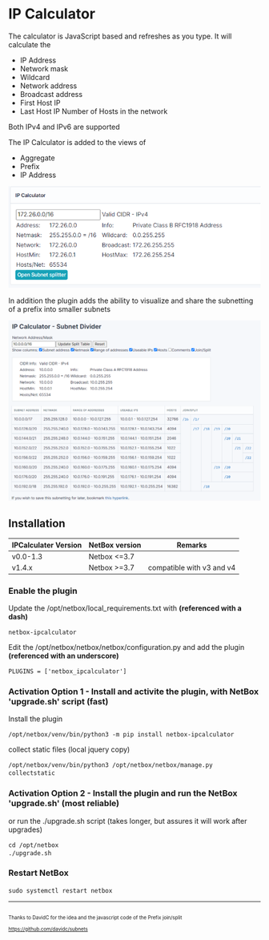 # IP Calculator

The calculator is JavaScript based and refreshes as you type. It will calculate the
- IP Address
- Network mask
- Wildcard
- Network address
- Broadcast address
- First Host IP
- Last Host IP Number of Hosts in the network

Both IPv4 and IPv6 are supported

The IP Calculator is added to the views of
- Aggregate
- Prefix
- IP Address

![IP Calculator image](docs/images/IPCalculator.v1.4.png)

In addition the plugin adds the ability to visualize and share the subnetting of a prefix into smaller subnets

![IP Calculator Subnet divider image](docs/images/IPCalculator.subnetdivider.png)


## Installation

| IPCalculater Version | NetBox version | Remarks |
| --- | --- | --- |
| v0.0-1.3 | Netbox <=3.7 | |
| v1.4.x | Netbox >=3.7 | compatible with v3 and v4 |

### Enable the plugin
Update the /opt/netbox/local_requirements.txt with **(referenced with a dash)**

    netbox-ipcalculator

Edit the /opt/netbox/netbox/netbox/configuration.py and add the plugin **(referenced with an underscore)**

    PLUGINS = ['netbox_ipcalculator']

### Activation Option 1 - Install and activite the plugin, with NetBox 'upgrade.sh' script (fast)
Install the plugin 

    /opt/netbox/venv/bin/python3 -m pip install netbox-ipcalculator

collect static files (local jquery copy)

    /opt/netbox/venv/bin/python3 /opt/netbox/netbox/manage.py collectstatic 

### Activation Option 2 - Install the plugin and run the NetBox 'upgrade.sh' (most reliable)
or run the ./upgrade.sh script (takes longer, but assures it will work after upgrades)

    cd /opt/netbox
    ./upgrade.sh


### Restart NetBox
    sudo systemctl restart netbox


---
<sub><sub>Thanks to DavidC for the idea and the javascript code of the Prefix join/split https://github.com/davidc/subnets </sub></sub>
